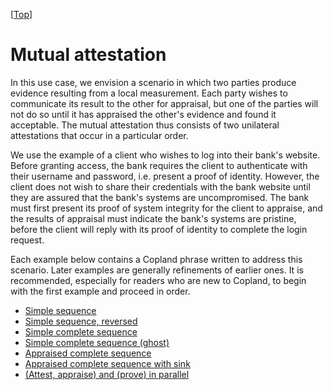 \[[Top](../README.md)\]

# Mutual attestation

In this use case, we envision a scenario in which two parties produce
evidence resulting from a local measurement.  Each party wishes to
communicate its result to the other for appraisal, but one of the
parties will not do so until it has appraised the other's evidence and
found it acceptable.  The mutual attestation thus consists of two
unilateral attestations that occur in a particular order.

We use the example of a client who wishes to log into their bank's
website.  Before granting access, the bank requires the client to
authenticate with their username and password, i.e. present a proof of
identity.  However, the client does not wish to share their
credentials with the bank website until they are assured that the
bank's systems are uncompromised.  The bank must first present its
proof of system integrity for the client to appraise, and the results
of appraisal must indicate the bank's systems are pristine, before the
client will reply with its proof of identity to complete the login
request.

Each example below contains a Copland phrase written to address this
scenario.  Later examples are generally refinements of earlier ones.
It is recommended, especially for readers who are new to Copland, to
begin with the first example and proceed in order.

 * [Simple sequence](guide/bc_sq.md)
 * [Simple sequence, reversed](guide/cb_sq.md)
 * [Simple complete sequence](guide/bcb_sq.md)
 * [Simple complete sequence (ghost)](guide/gcb_sq.md)
 * [Appraised complete sequence](guide/bcb_sq_appraise.md)
 * [Appraised complete sequence with sink](guide/bcb_sq_appraise_sink.md)
 * [(Attest, appraise) and (prove) in parallel](guide/bcb_ps_appraise_sink.md)

